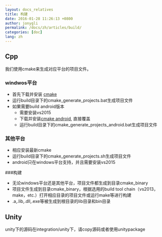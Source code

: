 ```yaml
---
layout: docs_relatives
title: 构建
date: 2016-01-28 11:26:13 +0800
author: jonygli
permalink: /docs/zh/articles/build/
categories: [doc]
lang: zh
---
```


## Cpp
 我们使用cmake来生成对应平台的项目文件。

### windwos平台
 * 首先下载并安装 [cmake](https://cmake.org/files/v3.4/cmake-3.4.3-win32-x86.exe)
 * 运行build目录下的cmake_generate_projects.bat生成项目文件
 * 如果需要build android版本
    * 需要安装vs2015
    * 下载并安装[cmake android](https://github.com/Microsoft/CMake/tree/feature/VCMDDAndroid), 直接覆盖
    * 运行build目录下的cmake_generate_projects_android.bat生成项目文件 

### 其他平台
 * 相应安装最新cmake
 * 运行build目录下的cmake_generate_projects.sh生成项目文件
 * android只在windows平台支持，并且需要安装vs2015

###构建
 * 无论windows平台还是其他平台，项目文件都生成到目录cmake_binary
 * 项目文件生成到目录cmake_binary，根据选用的build tool chain（vs2013，make，etc.）打开相应目录的项目文件或运行make等进行构建
 * .a,.lib,.dll,.exe等被生成到根目录的lib目录和bin目录


## Unity
 unity下的源码在integration/unity下，请copy源码或者使用unitypackage